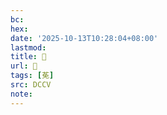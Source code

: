 ```yaml
---
bc:
hex:
date: '2025-10-13T10:28:04+08:00'
lastmod:
title: 􄲞
url: 􄲞
tags: [莬]
src: DCCV
note:
---
```

